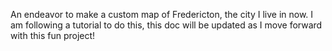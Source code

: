 An endeavor to make a custom map of Fredericton, the city I live in now.
I am following a tutorial to do this, this doc will be updated as I move forward with this fun project!
